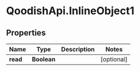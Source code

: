 # QoodishApi.InlineObject1

## Properties

Name | Type | Description | Notes
------------ | ------------- | ------------- | -------------
**read** | **Boolean** |  | [optional] 


